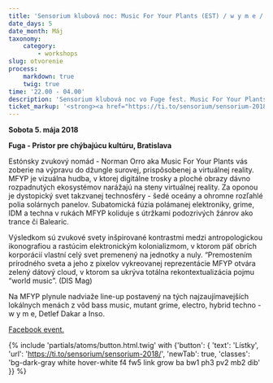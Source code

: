 ```yaml
---
title: 'Sensorium klubová noc: Music For Your Plants (EST) / w y m e / Detlef Dakar / Inso'
date_days: 5
date_month: Máj
taxonomy:
    category:
        - workshops
slug: otvorenie
process:
    markdown: true
    twig: true
time: '22.00 - 04.00'
description: 'Sensorium klubová noc vo Fuge fest. Music For Your Plants (EST)'
ticket_markup: '<strong><a href="https://ti.to/sensorium/sensorium-2018"_blank">Lístky</a></strong>'
---
```


**Sobota 5. mája 2018**

**Fuga - Pristor pre chýbajúcu kultúru, Bratislava**

Estónsky zvukový nomád - Norman Orro aka Music For Your Plants vás zoberie na výpravu do džungle surovej, prispôsobenej a virtuálnej reality. MFYP je vizuálna hudba, v ktorej digitálne trosky a ploché obrazy dávno rozpadnutých ekosystémov narážajú na steny virtuálnej reality. Za oponou je dystopický svet takzvanej technosféry - šedé oceány a ohromne rozľahlé polia solárnych panelov. Subatomická fúzia polámanej elektroniky, grime, IDM a techna v rukách MFYP koliduje s útržkami podozrivých žánrov ako trance či Balearic. 

Výsledkom sú zvukové svety inšpirované kontrastmi medzi antropologickou ikonografiou a rastúcim elektronickým kolonializmom, v ktorom päť obrích korporácií vlastní celý svet premenený na jednotky a nuly. “Premostením prírodného sveta a jeho z pixelov vykreovanej reprezentácie MFYP otvára zelený dátový cloud, v ktorom sa ukrýva totálna rekontextualizácia pojmu “world music”. (DIS Mag)

Na MFYP plynule nadviaže line-up postavený na tých najzaujímavejších lokálnych menách z vôd bass music, mutant grime, electro, hybrid techno - w y m e, Detlef Dakar a Inso.


[Facebook event.](https://facebook.com/events/298413330691870/)

{% include 'partials/atoms/button.html.twig' with {'button': {
    'text': 'Lístky',
    'url': 'https://ti.to/sensorium/sensorium-2018/',
    'newTab': true,
    'classes': 'bg-dark-gray white hover-white f4 fw5 link grow ba bw1 ph3 pv2 mb2 dib'
}} %}